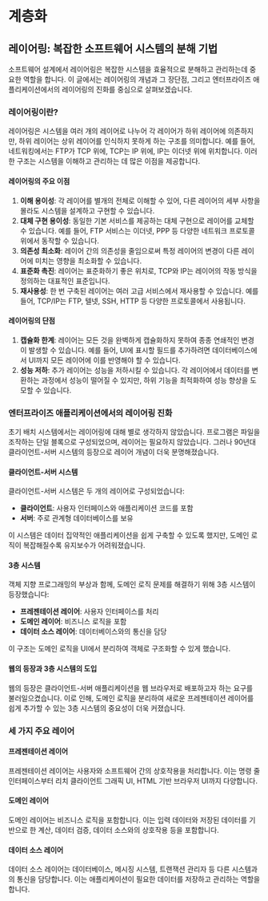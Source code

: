# 계층화

## 레이어링: 복잡한 소프트웨어 시스템의 분해 기법

소프트웨어 설계에서 레이어링은 복잡한 시스템을 효율적으로 분해하고 관리하는데 중요한 역할을 합니다. 이 글에서는 레이어링의 개념과 그 장단점, 그리고 엔터프라이즈 애플리케이션에서의 레이어링의 진화를 중심으로 살펴보겠습니다.

### 레이어링이란?

레이어링은 시스템을 여러 개의 레이어로 나누어 각 레이어가 하위 레이어에 의존하지만, 하위 레이어는 상위 레이어를 인식하지 못하게 하는 구조를 의미합니다. 예를 들어, 네트워킹에서는 FTP가 TCP 위에, TCP는 IP 위에, IP는 이더넷 위에 위치합니다. 이러한 구조는 시스템을 이해하고 관리하는 데 많은 이점을 제공합니다.

#### 레이어링의 주요 이점

1. **이해 용이성**: 각 레이어를 별개의 전체로 이해할 수 있어, 다른 레이어의 세부 사항을 몰라도 시스템을 설계하고 구현할 수 있습니다.
2. **대체 구현 용이성**: 동일한 기본 서비스를 제공하는 대체 구현으로 레이어를 교체할 수 있습니다. 예를 들어, FTP 서비스는 이더넷, PPP 등 다양한 네트워크 프로토콜 위에서 동작할 수 있습니다.
3. **의존성 최소화**: 레이어 간의 의존성을 줄임으로써 특정 레이어의 변경이 다른 레이어에 미치는 영향을 최소화할 수 있습니다.
4. **표준화 촉진**: 레이어는 표준화하기 좋은 위치로, TCP와 IP는 레이어의 작동 방식을 정의하는 대표적인 표준입니다.
5. **재사용성**: 한 번 구축된 레이어는 여러 고급 서비스에서 재사용할 수 있습니다. 예를 들어, TCP/IP는 FTP, 텔넷, SSH, HTTP 등 다양한 프로토콜에서 사용됩니다.

#### 레이어링의 단점

1. **캡슐화 한계**: 레이어는 모든 것을 완벽하게 캡슐화하지 못하여 종종 연쇄적인 변경이 발생할 수 있습니다. 예를 들어, UI에 표시할 필드를 추가하려면 데이터베이스에서 UI까지 모든 레이어에 이를 반영해야 할 수 있습니다.
2. **성능 저하**: 추가 레이어는 성능을 저하시킬 수 있습니다. 각 레이어에서 데이터를 변환하는 과정에서 성능이 떨어질 수 있지만, 하위 기능을 최적화하여 성능 향상을 도모할 수 있습니다.

### 엔터프라이즈 애플리케이션에서의 레이어링 진화

초기 배치 시스템에서는 레이어링에 대해 별로 생각하지 않았습니다. 프로그램은 파일을 조작하는 단일 블록으로 구성되었으며, 레이어는 필요하지 않았습니다. 그러나 90년대 클라이언트-서버 시스템의 등장으로 레이어 개념이 더욱 분명해졌습니다.

#### 클라이언트-서버 시스템

클라이언트-서버 시스템은 두 개의 레이어로 구성되었습니다:

* **클라이언트**: 사용자 인터페이스와 애플리케이션 코드를 포함
* **서버**: 주로 관계형 데이터베이스를 보유

이 시스템은 데이터 집약적인 애플리케이션을 쉽게 구축할 수 있도록 했지만, 도메인 로직이 복잡해질수록 유지보수가 어려워졌습니다.

#### 3층 시스템

객체 지향 프로그래밍의 부상과 함께, 도메인 로직 문제를 해결하기 위해 3층 시스템이 등장했습니다:

* **프레젠테이션 레이어**: 사용자 인터페이스를 처리
* **도메인 레이어**: 비즈니스 로직을 포함
* **데이터 소스 레이어**: 데이터베이스와의 통신을 담당

이 구조는 도메인 로직을 UI에서 분리하여 객체로 구조화할 수 있게 했습니다.

#### 웹의 등장과 3층 시스템의 도입

웹의 등장은 클라이언트-서버 애플리케이션을 웹 브라우저로 배포하고자 하는 요구를 불러일으켰습니다. 이로 인해, 도메인 로직을 분리하여 새로운 프레젠테이션 레이어를 쉽게 추가할 수 있는 3층 시스템의 중요성이 더욱 커졌습니다.

### 세 가지 주요 레이어

#### 프레젠테이션 레이어

프레젠테이션 레이어는 사용자와 소프트웨어 간의 상호작용을 처리합니다. 이는 명령 줄 인터페이스부터 리치 클라이언트 그래픽 UI, HTML 기반 브라우저 UI까지 다양합니다.

#### 도메인 레이어

도메인 레이어는 비즈니스 로직을 포함합니다. 이는 입력 데이터와 저장된 데이터를 기반으로 한 계산, 데이터 검증, 데이터 소스와의 상호작용 등을 포함합니다.

#### 데이터 소스 레이어

데이터 소스 레이어는 데이터베이스, 메시징 시스템, 트랜잭션 관리자 등 다른 시스템과의 통신을 담당합니다. 이는 애플리케이션이 필요한 데이터를 저장하고 관리하는 역할을 합니다.
